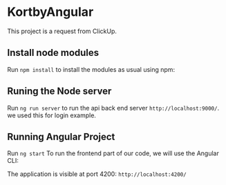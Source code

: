 # KortbyAngular

This project is a request from ClickUp.

## Install node modules

Run `npm install` to install the modules as usual using npm:

## Runing the Node server

Run `ng run server` to run the api back end server `http://localhost:9000/`. we used this for login example.

## Running Angular Project

Run `ng start` To run the frontend part of our code, we will use the Angular CLI:

The application is visible at port 4200: `http://localhost:4200/`
